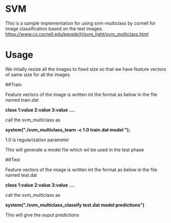 # SVM

This is a sample implementation for using svm-multiclass by cornell for image classification based on the test images.
https://www.cs.cornell.edu/people/tj/svm_light/svm_multiclass.html

# Usage

We intially resize all the images to fixed size so that we have feature vectors of same size for all the images.

##Train

Feature vectors of the image is written int the format as below in the file named train.dat

**class 1:value 2:value 3:value ....**  

call the svm_multiclass as

**system("./svm_multiclass_learn -c 1.0 train.dat model ");**

1.0 is regularization parameter

This will generate a model file which wil be used in the test phase


##Test

Feature vectors of the image is written int the format as below in the file named test.dat

**class 1:value 2:value 3:value ....**  

call the svm_multiclass as

**system("./svm_multiclass_classify test.dat model predictions")**

This will give the ouput predictions




